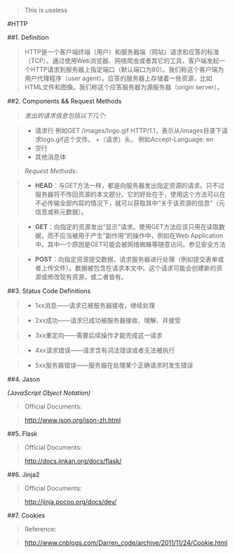 > This is useless

#HTTP

##1. Definition

> HTTP是一个客户端终端（用户）和服务器端（网站）请求和应答的标准（TCP）。通过使用Web浏览器、网络爬虫或者其它的工具，客户端发起一个HTTP请求到服务器上指定端口（默认端口为80）。我们称这个客户端为用户代理程序（user agent）。应答的服务器上存储着一些资源，比如HTML文件和图像。我们称这个应答服务器为源服务器（origin server）。

##2. Components && Request Methods
> *发出的请求信息包括以下几个:*

> + 请求行
> 例如GET /images/logo.gif HTTP/1.1，表示从/images目录下请求logo.gif这个文件。
>+（请求）头，
>例如Accept-Language: en
>+ 空行
>+ 其他消息体

> *Request Methods*:

> + **HEAD**：与GET方法一样，都是向服务器发出指定资源的请求。只不过服务器将不传回资源的本文部分。它的好处在于，使用这个方法可以在不必传输全部内容的情况下，就可以获取其中“关于该资源的信息”（元信息或称元数据）。

> + **GET**：向指定的资源发出“显示”请求。使用GET方法应该只用在读取数据，而不应当被用于产生“副作用”的操作中，例如在Web Application中。其中一个原因是GET可能会被网络蜘蛛等随意访问。参见安全方法

> + **POST**：向指定资源提交数据，请求服务器进行处理（例如提交表单或者上传文件）。数据被包含在请求本文中。这个请求可能会创建新的资源或修改现有资源，或二者皆有。

##3. Status Code Definitions

> + 1xx消息——请求已被服务器接收，继续处理

> + 2xx成功——请求已成功被服务器接收、理解、并接受

> + 3xx重定向——需要后续操作才能完成这一请求

> + 4xx请求错误——请求含有词法错误或者无法被执行

> + 5xx服务器错误——服务器在处理某个正确请求时发生错误

##4. Jason

*(JavaScript Object Notation)*

> Official Documents:

> <http://www.json.org/json-zh.html>

##5. Flask

> Official Documents:

> <http://docs.jinkan.org/docs/flask/>

##6. Jinja2

> Official Documents:

> <http://jinja.pocoo.org/docs/dev/>

##7. Cookies

> Reference:

> <http://www.cnblogs.com/Darren_code/archive/2011/11/24/Cookie.html>
